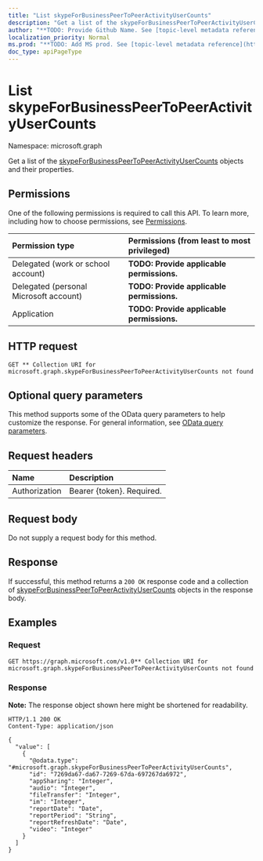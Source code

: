```yaml
---
title: "List skypeForBusinessPeerToPeerActivityUserCounts"
description: "Get a list of the skypeForBusinessPeerToPeerActivityUserCounts objects and their properties."
author: "**TODO: Provide Github Name. See [topic-level metadata reference](https://msgo.azurewebsites.net/add/document/guidelines/metadata.html#topic-level-metadata)**"
localization_priority: Normal
ms.prod: "**TODO: Add MS prod. See [topic-level metadata reference](https://msgo.azurewebsites.net/add/document/guidelines/metadata.html#topic-level-metadata)**"
doc_type: apiPageType
---
```


# List skypeForBusinessPeerToPeerActivityUserCounts
Namespace: microsoft.graph



Get a list of the [skypeForBusinessPeerToPeerActivityUserCounts](../resources/skypeforbusinesspeertopeeractivityusercounts.md) objects and their properties.

## Permissions
One of the following permissions is required to call this API. To learn more, including how to choose permissions, see [Permissions](/graph/permissions-reference).

|Permission type|Permissions (from least to most privileged)|
|:---|:---|
|Delegated (work or school account)|**TODO: Provide applicable permissions.**|
|Delegated (personal Microsoft account)|**TODO: Provide applicable permissions.**|
|Application|**TODO: Provide applicable permissions.**|

## HTTP request

<!-- {
  "blockType": "ignored"
}
-->
``` http
GET ** Collection URI for microsoft.graph.skypeForBusinessPeerToPeerActivityUserCounts not found
```

## Optional query parameters
This method supports some of the OData query parameters to help customize the response. For general information, see [OData query parameters](/graph/query-parameters).

## Request headers
|Name|Description|
|:---|:---|
|Authorization|Bearer {token}. Required.|

## Request body
Do not supply a request body for this method.

## Response

If successful, this method returns a `200 OK` response code and a collection of [skypeForBusinessPeerToPeerActivityUserCounts](../resources/skypeforbusinesspeertopeeractivityusercounts.md) objects in the response body.

## Examples

### Request
<!-- {
  "blockType": "request",
  "name": "list_skypeforbusinesspeertopeeractivityusercounts"
}
-->
``` http
GET https://graph.microsoft.com/v1.0** Collection URI for microsoft.graph.skypeForBusinessPeerToPeerActivityUserCounts not found
```


### Response
**Note:** The response object shown here might be shortened for readability.
<!-- {
  "blockType": "response",
  "truncated": true,
  "@odata.type": "Collection(microsoft.graph.skypeForBusinessPeerToPeerActivityUserCounts)"
}
-->
``` http
HTTP/1.1 200 OK
Content-Type: application/json

{
  "value": [
    {
      "@odata.type": "#microsoft.graph.skypeForBusinessPeerToPeerActivityUserCounts",
      "id": "7269da67-da67-7269-67da-697267da6972",
      "appSharing": "Integer",
      "audio": "Integer",
      "fileTransfer": "Integer",
      "im": "Integer",
      "reportDate": "Date",
      "reportPeriod": "String",
      "reportRefreshDate": "Date",
      "video": "Integer"
    }
  ]
}
```

